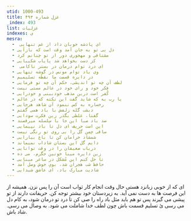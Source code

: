 ```yaml
---
utid: 1000-493
title: غزل شماره ۴۹۳
_index: 493
list: غزلیات
indexes: ی
mesra:
  - ‌ ای پادشه خوبان داد از غم تنهایی
  - دل بی تو به جان آمد وقت است که بازآیی
  - مشتاقی و مهجوری دور از تو چنانم کرد
  - کز دست بخواهد شد پایاب شکیبایی
  - ‌ ای درد توام درمان در بستر ناکامی
  - وی یاد توام مونس در گوشه تنهایی
  - در دایره قسمت ما نقطه تسلیمیم
  - لطف آن چه تو اندیشی، حکم آن چه تو فرمایی
  - فکر خود و رای خود در عالم مستی نیست
  - کُفر است درین مذهب خودبینی و خودرایی
  - یا رب به که شاید گفت این نکته که در عالم
  - رخساره به کس ننمود آن شاهد هرجایی
  - دیشب گله زلفش با باد همی گفتم
  - گفتا، غلطی بگذر زین فکرت سودایی
  - صد باد صبا این جا با سِلسله میرقصند
  - این است حریف ای دل تا باد نپیمایی
  - ساقی چمن گل را بی روی تو رنگی نیست
  - شمشاد خرامان کن تا باغ بیارایی
  - دایم گل این بستان شاداب نمیماند
  - دریاب ضعیفان را در وقت توانایی
  - زین دایره مینا خونین جگرم، می ده
  - تا حل کنم این مُشکل در ساغر مینایی
  - حافظ شب هجران شد، بویِ خوش وصل آمد
  - شادیت مبارک باد، ای عاشق شیدایی
---
```

ای که از خوبی زبانزد هستی حال وقت انجام کار ثواب است آن را پس نزن. همیشه از این فرصت ها به دست نمی آید. به زیردستان خود بیشتر توجه کن. حریفانت دارند از تو پیشی می گیرند پس تو هم باید مثل باد راه را صی کن تا درد تو درمان شود، به کام دل می رسی ئ تسلیم قسمت باش چون لطف خدا شاملت می شود. به وصال می رسی. شاد باش.
